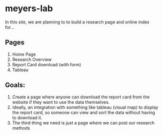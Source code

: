 # meyers-lab

In this site, we are planning to to build a research page and online index for...

## Pages
1. Home Page
2. Research Overview
3. Report Card download (with form)
4. Tableau

## Goals: 
1. Create a page where anyone can download the report card from the website if they want to 
use the data themselves.
2. Ideally, an integration with something like tableau (visual map) to display the report card, so 
someone can view and sort the data without having to download it.
3. The third thing we need is just a page where we can post our research methods

